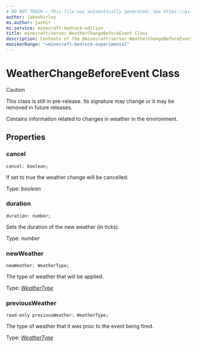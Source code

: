 ```yaml
---
# DO NOT TOUCH — This file was automatically generated. See https://github.com/mojang/minecraftapidocsgenerator to modify descriptions, examples, etc.
author: jakeshirley
ms.author: jashir
ms.service: minecraft-bedrock-edition
title: minecraft/server.WeatherChangeBeforeEvent Class
description: Contents of the @minecraft/server.WeatherChangeBeforeEvent class.
monikerRange: "=minecraft-bedrock-experimental"
---
```

# WeatherChangeBeforeEvent Class

> [!CAUTION]
> This class is still in pre-release.  Its signature may change or it may be removed in future releases.

Contains information related to changes in weather in the environment.

## Properties

### **cancel**
`cancel: boolean;`

If set to true the weather change will be cancelled.

Type: *boolean*

### **duration**
`duration: number;`

Sets the duration of the new weather (in ticks).

Type: *number*

### **newWeather**
`newWeather: WeatherType;`

The type of weather that will be applied.

Type: [*WeatherType*](WeatherType.md)

### **previousWeather**
`read-only previousWeather: WeatherType;`

The type of weather that it was prior to the event being fired.

Type: [*WeatherType*](WeatherType.md)
